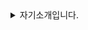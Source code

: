 <details>
  <summary> 자기소개입니다. </summary>

## 유정민(Yu jeong Min, tyrosine1153)

#### 🏫 Hello

I'm studying in Daedeok Software Meister High School(6th).      
대덕소프트웨어마이스터고등학교에서 6기로 재학중입니다.

#### ⭐I can do this 

- Nothing.  
  없습니다.


#### 🌱 I’m currently learning

- C, C++, **C#**, Python
- Unity Engine
- Math, Physics

#### 🤔 My github

학교에서 배운, 혼자서 연습한, 프로젝트에서 작성한 코드 및 파일들을 주로 올립니다.


연락은 제 깃허브 프로필에 있는 연락처로 주실 수 있습니다.
하지만 프로필에 적힌 계좌(농협 352 1468 9015 83)의 송금을 통해 메모를 주실 때 답장이 더 빠릅니다.

감사합니다.

</details>
